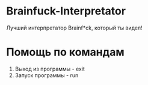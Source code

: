 # Brainfuck-Interpretator
Лучший интерпретатор Brainf*ck, который ты видел!

# Помощь по командам
1) Выход из программы - exit
2) Запуск программы - run
